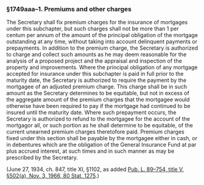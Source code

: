 ### §1749aaa–1. Premiums and other charges ###

The Secretary shall fix premium charges for the insurance of mortgages under this subchapter, but such charges shall not be more than 1 per centum per annum of the amount of the principal obligation of the mortgage outstanding at any time, without taking into account delinquent payments or prepayments. In addition to the premium charge, the Secretary is authorized to charge and collect such amounts as he may deem reasonable for the analysis of a proposed project and the appraisal and inspection of the property and improvements. Where the principal obligation of any mortgage accepted for insurance under this subchapter is paid in full prior to the maturity date, the Secretary is authorized to require the payment by the mortgagee of an adjusted premium charge. This charge shall be in such amount as the Secretary determines to be equitable, but not in excess of the aggregate amount of the premium charges that the mortgagee would otherwise have been required to pay if the mortgage had continued to be insured until the maturity date. Where such prepayment occurs, the Secretary is authorized to refund to the mortgagee for the account of the mortgagor all, or such portion as he shall determine to be equitable, of the current unearned premium charges theretofore paid. Premium charges fixed under this section shall be payable by the mortgagee either in cash, or in debentures which are the obligation of the General Insurance Fund at par plus accrued interest, at such times and in such manner as may be prescribed by the Secretary.

(June 27, 1934, ch. 847, title XI, §1102, as added [Pub. L. 89–754, title V, §502(a), Nov. 3, 1966, 80 Stat. 1275](/statviewer.htm?volume=80&page=1275).)